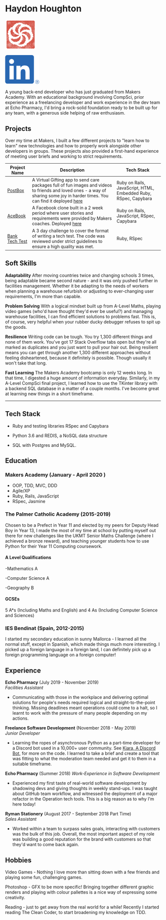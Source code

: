 # Haydon Houghton

<a href="https://www.codewars.com/users/kefuri"><img src="images/codewars.png" width="100" alt="Codewars"></a>

<a href="https://www.linkedin.com/in/haydon-rh/"><img src="images/linkedin.png" width="110" alt="LinkedIn"></a>

A young back-end developer who has just graduated from Makers Academy. With an educational background involving CompSci, prior experience as a freelancing developer and work experience in the dev team at Echo Pharmacy, I'd bring a rock-solid foundation ready to be built up for any team, with a generous side helping of raw enthusiasm.

## Projects
Over my time at Makers, I built a few different projects to "learn how to learn" new technologies and how to properly work alongside other developers in groups. These projects also provided a first-hand experience of meeting user briefs and working to strict requirements.

| Project Name | Description | Tech Stack |
|---|---|---|
| [PostBox](https://github.com/Kefuri/MakersPostBox) | A Virtual Gifting app to send care packages full of fun images and videos to friends and loved ones - a way of sharing some joy in harder times. You can find it deployed [here](http://makers-postbox.herokuapp.com/) | Ruby on Rails, JavaScript, HTML, Embedded Ruby, RSpec, Capybara |
| [AceBook](https://github.com/Kefuri/acebook-catflap) | A Facebook clone built in a 2 week period where user stories and requirements were provided by Makers coaches. Deployed [here](http://acebook-catflap.herokuapp.com/) | Ruby on Rails, JavaScript, RSpec, Capybara  |
| [Bank Tech Test](https://github.com/Kefuri/MakersBankTechTest) | A 3 day challenge to cover the format of writing a tech test. The code was reviewed under strict guidelines to ensure a high quality was met. | Ruby, RSpec |


## Soft Skills
**Adaptability**
After moving countries twice and changing schools 3 times, being adaptable became second nature - and it was only pushed further in facilities management. Whether it be adapting to the needs of workers when planning a warehouse refurbish or adjusting to ever-changing user requirements, I'm more than capable.

**Problem Solving**
With a logical mindset built up from A-Level Maths, playing video games (who'd have thought they'd ever be useful?) and managing warehouse facilities, I can find efficient solutions to problems fast. This is, of course, very helpful when your rubber ducky debugger refuses to spit up the goods.

**Resilience**
Writing code can be tough. You try 1,300 different things and none of them work. You've got 17 Stack Overflow tabs open but they're all marked as duplicates and you just want to pull your hair out. Being resilient means you can get through another 1,300 different approaches without feeling disheartened, because it definitely is possible. Though usually it won't take that long.

**Fast Learning**
The Makers Academy bootcamp is only 12 weeks long. In that time, I digested a huge amount of information everyday. Similarly, in my A-Level CompSci final project, I learned how to use the TKinter library with a backend SQL database in a matter of a couple months. I've become great at learning new things in a short timeframe.
****

## Tech Stack 

- Ruby and testing libraries RSpec and Capybara

- Python 3.6 and REDIS, a NoSQL data structure

- SQL with Postgres and MySQL.


## Education

### Makers Academy (January - April 2020 )

- OOP, TDD, MVC, DDD
- Agile/XP
- Ruby, Rails, JavaScript
- RSpec, Jasmine

### The Palmer Catholic Academy (2015-2019)

Chosen to be a Prefect in Year 11 and elected by my peers for Deputy Head Boy in Year 13,
I made the most of my time at school by putting myself out there for new challenges like the UKMT
Senior Maths Challenge (where I achieved a bronze reward), and teaching younger students how to use Python for their Year 11 Computing coursework.

#### A Level Qualifications
-Mathematics A

-Computer Science  A

-Geography B
 
#### GCSEs
5 A\*s (Including Maths and English) and 4 As (Including Computer Science and Sciences)
  
### IES Bendinat (Spain, 2012-2015)

I started my secondary education in sunny Mallorca - I learned all the normal stuff, except in Spanish, which made things much more interesting. I picked up a foreign language in a foreign land, I can definitely pick up a foreign programming language on a foreign computer!

## Experience

**Echo Pharmacy** (July 2019 - November 2019)    
*Facilities Assistant* 
- Communicating with those in the workplace and delivering optimal solutions for people's needs
required logical and straight-to-the-point thinking. Missing deadlines meant operations could come to a halt, 
so I learnt to work with the pressure of many people depending on my actions.

**Freelance Software Development** (November 2018 - May 2019)     
*Junior Developer*

- Learning the ropes of asynchronous Python as a part-time developer for a Discord bot used in a 10,000+ user community. See [Kiara, A Discord Bot](https://github.com/Nekorooni/Kiara), for more on the code. I learned to take a brief and create a tool that was fitting to what the moderation team needed and get it to them in a suitable timeframe.

**Echo Pharmacy** (Summer 2018)
*Work-Experience in Software Development*

- Experienced my first taste of real-world software development by shadowing devs and giving thoughts in weekly stand-ups. I was taught about GitHub team workflow, and witnessed the deployment of a major refactor in the Operation tech tools. This is a big reason as to why I'm here today!

**Ryman Stationery** (August 2017 - September 2018 Part Time)     
*Sales Assistant*  

- Worked within a team to surpass sales goals, interacting with customers was the bulk of this job. 
Overall, the most important aspect of my role was building a good reputation for the brand with customers so 
that they'd want to come back again.


## Hobbies

Video Games - Nothing I love more than sitting down with a few friends and playing some fun, challenging games.

Photoshop - GFX to be more specific! Bringing together different graphic renders and playing with colour pallettes is a nice way of expressing some creativity.

Reading - just to get away from the real world for a while! Recently I started reading The Clean Coder, to start broadening my knowledge on TDD.


